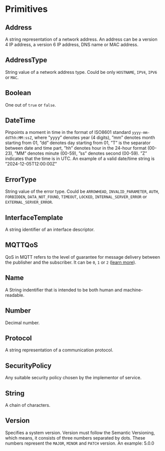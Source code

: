 # Primitives

## Address

A string representation of a network address. An address can be a version 4 IP address, a version 6 IP address,
DNS name or MAC address.

## AddressType

String value of a network address type. Could be only `HOSTNAME`, `IPV4`, `IPV6` or `MAC`.

## Boolean

One out of `true` or `false`.

## DateTime

Pinpoints a moment in time in the format of ISO8601 standard `yyyy-mm-ddThh:MM:ssZ`, where ”yyyy” denotes
year (4 digits), ”mm” denotes month starting from 01, ”dd” denotes day starting from 01, ”T” is the separator
between date and time part, ”hh” denotes hour in the 24-hour format (00-23), ”MM” denotes minute (00-59),
”ss” denotes second (00-59). ”Z” indicates that the time is in UTC. An example of a valid date/time string is
”2024-12-05T12:00:00Z”

## ErrorType

String value of the error type. Could be `ARROWHEAD`, `INVALID_PARAMETER`, `AUTH`, `FORBIDDEN`, `DATA_NOT_FOUND`,
`TIMEOUT`, `LOCKED`, `INTERNAL_SERVER_ERROR` or `EXTERNAL_SERVER_ERROR`.

## InterfaceTemplate
A string identifier of an interface descriptor.

## MQTTQoS

QoS in MQTT refers to the level of guarantee for message delivery between the publisher and the subscriber. It can be `0`, `1` or `2` ([learn more](https://www.hivemq.com/blog/mqtt-essentials-part-6-mqtt-quality-of-service-levels/)).

## Name

A String indentifier that is intended to be both human and machine-readable.

## Number

Decimal number.

## Protocol
A string representation of a communication protocol.

## SecurityPolicy
Any suitable security policy chosen by the implementor of service.

## String
A chain of characters.

## Version

Specifies a system version. Version must follow the Semantic Versioning, which means, it consists of three numbers separated by dots. These numbers represent the `MAJOR`, `MINOR` and `PATCH` version. An example: 5.0.0